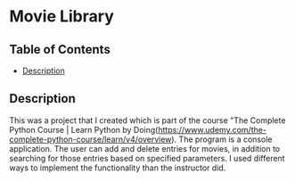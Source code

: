 # Movie Library

## Table of Contents

* [Description](#description)
## Description

This was a project that I created which is part of the course "The Complete Python Course | Learn Python by Doing(https://www.udemy.com/the-complete-python-course/learn/v4/overview).
The program is a console application. The user can add and delete entries for movies, in addition to searching for those entries based on specified parameters. I used different ways to implement the functionality than the instructor did.  
